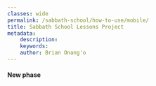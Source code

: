 ```yaml
---
classes: wide
permalink: /sabbath-school/how-to-use/mobile/
title: Sabbath School Lessons Project
metadata:
    description: 
    keywords: 
    author: Brian Onang'o
---
```


#### New phase

